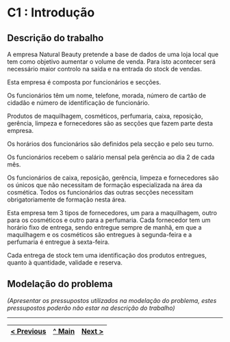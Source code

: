 # C1 : Introdução


## Descrição do trabalho

A empresa Natural Beauty pretende a base de dados de uma loja local que tem como objetivo aumentar o volume de venda. Para isto acontecer será necessário maior controlo na saída e na entrada do stock de vendas. 

Esta empresa é composta por funcionários e secções.

Os funcionários têm um nome, telefone, morada, número de cartão de cidadão e número de identificação de funcionário.

Produtos de maquilhagem, cosméticos, perfumaria, caixa, reposição, gerência, limpeza e fornecedores são as secções que fazem parte desta empresa.  

Os horários dos funcionários são definidos pela secção e pelo seu turno.

Os funcionários recebem o salário mensal pela gerência ao dia 2 de cada mês. 

Os funcionários de caixa, reposição, gerência, limpeza e fornecedores são os únicos que não necessitam de formação especializada na área da cosmética. Todos os funcionários das outras secções necessitam obrigatoriamente de formação nesta área. 

Esta empresa tem 3 tipos de fornecedores, um para a maquilhagem, outro para os cosméticos e outro para a perfumaria. Cada fornecedor tem um horário fixo de entrega, sendo entregue sempre de manhã, em que a maquilhagem e os cosméticos são entregues à segunda-feira e a perfumaria é entregue à sexta-feira.

 Cada entrega de stock tem uma identificação dos produtos entregues, quanto à quantidade, validade e reserva. 


## Modelação do problema

_(Apresentar os pressupostos utilizados na modelação do problema, estes pressupostos poderão não estar na descrição do trabalho)_


---
[< Previous](rei00.md) | [^ Main](https://github.com/tcm21-SIBD01/reportSIBD01) | [Next >](rei02.md)
:--- | :---: | ---: 
